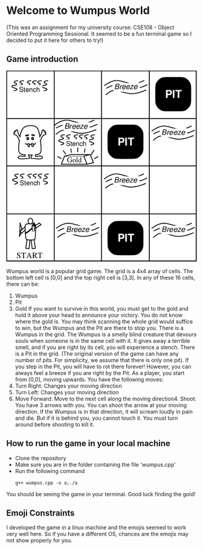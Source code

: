 # Welcome to Wumpus World
(This was an assignment for my university course: CSE108 - Object Oriented Programming Sessional. It seemed to be a fun terminal game so I decided to put it here for others to try!)

## Game introduction

<div align="center">
  <img src="A-Typical-Wumpus-World.png" alt="Image Description">
</div>

Wumpus world is a popular grid game. The grid is a 4x4 array of cells. The bottom left cell is [0,0] and
the top right cell is [3,3]. In any of these 16 cells, there can be:
1. Wumpus
2. Pit
3. Gold
If you want to survive in this world, you must get to the gold and hold it above your head to announce
your victory. You do not know where the gold is. You may think scanning the whole grid would suffice to
win, but the Wumpus and the Pit are there to stop you.
There is a Wumpus in the grid. The Wumpus is a smelly blind creature that devours souls when someone
is in the same cell with it. It gives away a terrible smell, and if you are right by its cell, you will experience
a stench.
There is a Pit in the grid. (The original version of the game can have any number of pits. For simplicity,
we assume that there is only one pit). If you step in the Pit, you will have to rot there forever! However,
you can always feel a breeze if you are right by the Pit.
As a player, you start from [0,0], moving upwards. You have the following moves:
1. Turn Right: Changes your moving direction
2. Turn Left: Changes your moving direction
3. Move Forward: Move to the next cell along the moving direction4. Shoot: You have 3 arrows with you. You can shoot the arrow at your moving direction. If the
Wumpus is in that direction, it will scream loudly in pain and die. But if it is behind you, you
cannot touch it. You must turn around before shooting to kill it.

## How to run the game in your local machine
 - Clone the repository
 - Make sure you are in the folder containing the file 'wumpus.cpp'
 - Run the following command
    ```
    g++ wumpus.cpp -o a;./a
    ```

You should be seeing the game in your terminal. Good luck finding the gold!

## Emoji Constraints
I developed the game in a linux machine and the emojis seemed to work very well here. So if you have a different OS, 
chances are the emojis may not show properly for you. 

